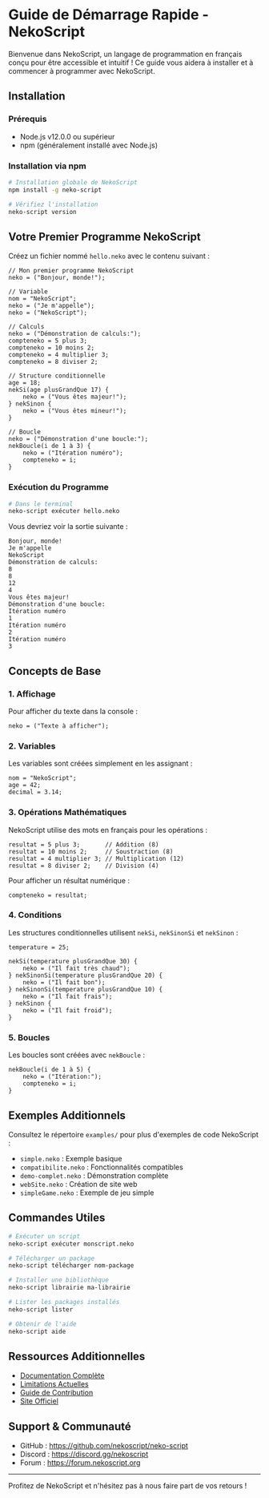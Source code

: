 # Guide de Démarrage Rapide - NekoScript

Bienvenue dans NekoScript, un langage de programmation en français conçu pour être accessible et intuitif ! Ce guide vous aidera à installer et à commencer à programmer avec NekoScript.

## Installation

### Prérequis

- Node.js v12.0.0 ou supérieur
- npm (généralement installé avec Node.js)

### Installation via npm

```bash
# Installation globale de NekoScript
npm install -g neko-script

# Vérifiez l'installation
neko-script version
```

## Votre Premier Programme NekoScript

Créez un fichier nommé `hello.neko` avec le contenu suivant :

```
// Mon premier programme NekoScript
neko = ("Bonjour, monde!");

// Variable
nom = "NekoScript";
neko = ("Je m'appelle");
neko = ("NekoScript");

// Calculs
neko = ("Démonstration de calculs:");
compteneko = 5 plus 3;
compteneko = 10 moins 2;
compteneko = 4 multiplier 3;
compteneko = 8 diviser 2;

// Structure conditionnelle
age = 18;
nekSi(age plusGrandQue 17) {
    neko = ("Vous êtes majeur!");
} nekSinon {
    neko = ("Vous êtes mineur!");
}

// Boucle
neko = ("Démonstration d'une boucle:");
nekBoucle(i de 1 à 3) {
    neko = ("Itération numéro");
    compteneko = i;
}
```

### Exécution du Programme

```bash
# Dans le terminal
neko-script exécuter hello.neko
```

Vous devriez voir la sortie suivante :

```
Bonjour, monde!
Je m'appelle
NekoScript
Démonstration de calculs:
8
8
12
4
Vous êtes majeur!
Démonstration d'une boucle:
Itération numéro
1
Itération numéro
2
Itération numéro
3
```

## Concepts de Base

### 1. Affichage

Pour afficher du texte dans la console :

```
neko = ("Texte à afficher");
```

### 2. Variables

Les variables sont créées simplement en les assignant :

```
nom = "NekoScript";
age = 42;
decimal = 3.14;
```

### 3. Opérations Mathématiques

NekoScript utilise des mots en français pour les opérations :

```
resultat = 5 plus 3;       // Addition (8)
resultat = 10 moins 2;     // Soustraction (8)
resultat = 4 multiplier 3; // Multiplication (12)
resultat = 8 diviser 2;    // Division (4)
```

Pour afficher un résultat numérique :

```
compteneko = resultat;
```

### 4. Conditions

Les structures conditionnelles utilisent `nekSi`, `nekSinonSi` et `nekSinon` :

```
temperature = 25;

nekSi(temperature plusGrandQue 30) {
    neko = ("Il fait très chaud");
} nekSinonSi(temperature plusGrandQue 20) {
    neko = ("Il fait bon");
} nekSinonSi(temperature plusGrandQue 10) {
    neko = ("Il fait frais");
} nekSinon {
    neko = ("Il fait froid");
}
```

### 5. Boucles

Les boucles sont créées avec `nekBoucle` :

```
nekBoucle(i de 1 à 5) {
    neko = ("Itération:");
    compteneko = i;
}
```

## Exemples Additionnels

Consultez le répertoire `examples/` pour plus d'exemples de code NekoScript :

- `simple.neko` : Exemple basique
- `compatibilite.neko` : Fonctionnalités compatibles
- `demo-complet.neko` : Démonstration complète
- `webSite.neko` : Création de site web
- `simpleGame.neko` : Exemple de jeu simple

## Commandes Utiles

```bash
# Exécuter un script
neko-script exécuter monscript.neko

# Télécharger un package
neko-script télécharger nom-package

# Installer une bibliothèque
neko-script librairie ma-librairie

# Lister les packages installés
neko-script lister

# Obtenir de l'aide
neko-script aide
```

## Ressources Additionnelles

- [Documentation Complète](https://nekoscript.org/docs)
- [Limitations Actuelles](LIMITATIONS.md)
- [Guide de Contribution](CONTRIBUTING.md)
- [Site Officiel](https://nekoscript.org)

## Support & Communauté

- GitHub : https://github.com/nekoscript/neko-script
- Discord : https://discord.gg/nekoscript
- Forum : https://forum.nekoscript.org

---

Profitez de NekoScript et n'hésitez pas à nous faire part de vos retours !